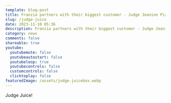 ```yaml
---
template: blog-post
title: Franzia partners with their biggest customer - Judge Jeanine Pirro
slug: /judge-juice
date: 2023-11-10 05:36
description: Franzia partners with their biggest customer - Judge Jeanine Pirro
category: news
comments: false
shareable: true
youtube:
  youtubemute: false
  youtubeautostart: false
  youtubeloop: true
  youtubecontrols: false
  customcontrols: false
  clicktoplay: false
featuredImage: /assets/judge-juicebox.webp
---
```

Judge Juice!
